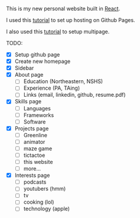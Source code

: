 This is my new personal website built in [React](https://reactjs.org).

I used this [tutorial](https://github.com/gitname/react-gh-pages) to set up hosting on Github Pages.

I also used this [tutorial](https://blog.pshrmn.com/simple-react-router-v4-tutorial/) to setup multipage.

TODO:

- [X] Setup github page
- [X] Create new homepage
- [X] Sidebar
- [X] About page
  - [ ] Education (Northeastern, NSHS)
  - [ ] Experience (PA, TAing)
  - [ ] Links (email, linkedin, github, resume.pdf)
- [X] Skills page
  - [ ] Languages
  - [ ] Frameworks
  - [ ] Software
- [X] Projects page
  - [ ] Greenline
  - [ ] animator
  - [ ] maze game
  - [ ] tictactoe
  - [ ] this website
  - [ ] more...
- [X] Interests page
  - [ ] podcasts
  - [ ] youtubers (hmm)
  - [ ] tv
  - [ ] cooking (lol)
  - [ ] technology (apple)
